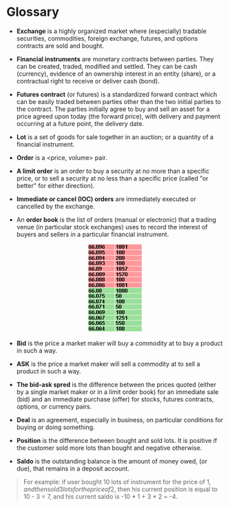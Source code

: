 # Glossary

<a id="exchange"></a>
- **Exchange** is a highly organized market where (especially) tradable securities, commodities, foreign exchange, futures, and options contracts are sold and bought.

<a id="instrument"></a>
- **Financial instruments** are monetary contracts between parties.
They can be created, traded, modified and settled.
They can be cash (currency), evidence of an ownership interest in an entity (share), or a contractual right to receive or deliver cash (bond).

<a id="futures"></a>
- **Futures contract** (or futures) is a standardized forward contract which can be easily traded between parties other than the two initial parties to the contract.
The parties initially agree to buy and sell an asset for a price agreed upon today (the forward price), with delivery and payment occurring at a future point, the delivery date.

<a id="lot"></a>
- **Lot** is a set of goods for sale together in an auction; or a quantity of a financial instrument.

<a id="order"></a>
- **Order** is a &lt;price, volume&gt; pair.

<a id="limit_order"></a>
- **A limit order** is an order to buy a security at no more than a specific price, or to sell a security at no less than a specific price (called "or better" for either direction).

<a id="ioc_order"></a>
- **Immediate or cancel (IOC) orders** are immediately executed or cancelled by the exchange.

<a id="order_book"></a>
- An **order book** is the list of orders (manual or electronic) that a trading venue (in particular stock exchanges) uses to record the interest of buyers and sellers in a particular financial instrument.

<p align="center">
<img src="img/order_book_example.png" alt="An order book example">
</p>

<a id="bid"></a>
- **Bid** is the price a market maker will buy a commodity at to buy a product in such a way.

<a id="ask"></a>
- **ASK** is the price a market maker will sell a commodity at to sell a product in such a way.

<a id="spred"></a>
- **The bid-ask spred** is the difference between the prices quoted (either by a single market maker or in a limit order book) for an immediate sale (bid) and an immediate purchase (offer) for stocks, futures contracts, options, or currency pairs.

<a id="deal"></a>
- **Deal** is an agreement, especially in business, on particular conditions for buying or doing something.

<a id="position"></a>
- **Position** is the difference between bought and sold lots.
It is positive if the customer sold more lots than bought and negative otherwise.

<a id="saldo"></a>
- **Saldo** is the outstanding balance is the amount of money owed, (or due), that remains in a deposit account.
> For example: if user bought 10 lots of instrument for the price of 1$, and then sold 3 lots for the price of 2$, then his current position is equal to 10 - 3 = 7, and his current saldo is -10 \* 1 + 3 \* 2 = -4.

